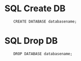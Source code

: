# SQL Create DB

        CREATE DATABASE databasename;

# SQL Drop DB

        DROP DATABASE databasename;
